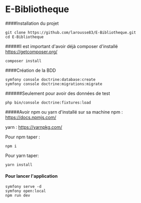 # E-Bibliotheque

####Installation du projet

    git clone https://github.com/larousse83/E-Bibliotheque.git
    cd E-Bibliotheque

#####Il est important d'avoir déjà composer d'installé 
https://getcomposer.org/


    composer install
  
####Création de la BDD

    symfony console doctrine:database:create
    symfony console doctrine:migrations:migrate
######Seulement pour avoir des données de test

    php bin/console doctrine:fixtures:load
   
#####Avoir npm ou yarn d'installé sur sa machine
npm :  https://docs.npmjs.com/
 
yarn : https://yarnpkg.com/
 
Pour npm taper :

    npm i 
Pour yarn taper:
 
    yarn install
  
#### Pour lancer l'application

    symfony serve -d
    symfony open:local
    npm run dev






 

    

